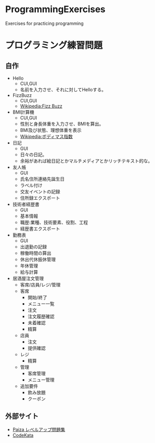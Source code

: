 # ProgrammingExercises
Exercises for practicing programming

# プログラミング練習問題
## 自作
- Hello
  - CUI,GUI
  - 名前を入力させ、それに対してHelloする。
- FizzBuzz
  - CUI,GUI
  - [Wikipedia:Fizz Buzz](https://ja.wikipedia.org/wiki/Fizz_Buzz )
- BMI計算機
  - CUI,GUI
  - 性別と身長体重を入力させ、BMIを算出。
  - BMI及び状態、理想体重を表示
  - [Wikipedia:ボディマス指数](https://ja.wikipedia.org/wiki/%E3%83%9C%E3%83%87%E3%82%A3%E3%83%9E%E3%82%B9%E6%8C%87%E6%95%B0 )
- 日記
  - GUI
  - 日々の日記。
  - 余裕があれば絵日記とかマルチメディアとかリッチテキスト的な。
- 友人帳
  - GUI
  - 氏名住所連絡先誕生日
  - ラベル付け
  - 交友イベントの記録
  - 住所録エクスポート
- 技術者経歴書
  - GUI
  - 基本情報
  - 職歴:業種、技術要素、役割、工程
  - 経歴書エクスポート
- 勤務表
  - GUI
  - 出退勤の記録
  - 稼働時間の算出
  - 休出代休振休管理
  - 年休管理
  - 給与計算
- 居酒屋注文管理
  - 客席/店員/レジ/管理
  - 客席
    - 開始/終了
    - メニュー一覧
    - 注文
    - 注文履歴確認
    - 未着確認
    - 精算
  - 店員
    - 注文
    - 提供確認
  - レジ
    - 精算
  - 管理
    - 客席管理
    - メニュー管理
  - 追加要件
    - 飲み放題
    - クーポン
## 外部サイト
- [Paiza レベルアップ問題集](https://paiza.jp/works/mondai )
- [CodeKata](http://codekata.com/ )